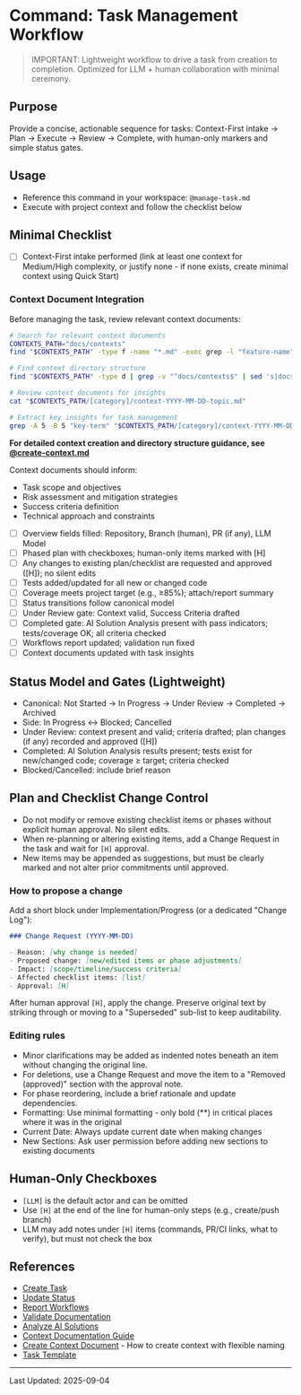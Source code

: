 # Command: Task Management Workflow

> IMPORTANT: Lightweight workflow to drive a task from creation to completion. Optimized for LLM + human collaboration with minimal ceremony.

## Purpose

Provide a concise, actionable sequence for tasks: Context-First intake → Plan → Execute → Review → Complete, with human-only markers and simple status gates.

## Usage

- Reference this command in your workspace: `@manage-task.md`
- Execute with project context and follow the checklist below

## Minimal Checklist

- [ ] Context-First intake performed (link at least one context for Medium/High complexity, or justify none - if none exists, create minimal context using Quick Start)

### Context Document Integration

Before managing the task, review relevant context documents:

```bash
# Search for relevant context documents
CONTEXTS_PATH="docs/contexts"
find "$CONTEXTS_PATH" -type f -name "*.md" -exec grep -l "feature-name" {} \;

# Find context directory structure
find "$CONTEXTS_PATH" -type d | grep -v "^docs/contexts$" | sed 's|docs/contexts/||' | sort

# Review context documents for insights
cat "$CONTEXTS_PATH/[category]/context-YYYY-MM-DD-topic.md"

# Extract key insights for task management
grep -A 5 -B 5 "key-term" "$CONTEXTS_PATH/[category]/context-YYYY-MM-DD-topic.md"
```

**For detailed context creation and directory structure guidance, see [@create-context.md](mdc:commands/create-context.md)**

Context documents should inform:

- Task scope and objectives
- Risk assessment and mitigation strategies
- Success criteria definition
- Technical approach and constraints
- [ ] Overview fields filled: Repository, Branch (human), PR (if any), LLM Model
- [ ] Phased plan with checkboxes; human-only items marked with [H]
- [ ] Any changes to existing plan/checklist are requested and approved ([H]); no silent edits
- [ ] Tests added/updated for all new or changed code
- [ ] Coverage meets project target (e.g., ≥85%); attach/report summary
- [ ] Status transitions follow canonical model
- [ ] Under Review gate: Context valid, Success Criteria drafted
- [ ] Completed gate: AI Solution Analysis present with pass indicators; tests/coverage OK; all criteria checked
- [ ] Workflows report updated; validation run fixed
- [ ] Context documents updated with task insights

## Status Model and Gates (Lightweight)

- Canonical: Not Started → In Progress → Under Review → Completed → Archived
- Side: In Progress ↔ Blocked; Cancelled
- Under Review: context present and valid; criteria drafted; plan changes (if any) recorded and approved ([H])
- Completed: AI Solution Analysis results present; tests exist for new/changed code; coverage ≥ target; criteria checked
- Blocked/Cancelled: include brief reason

## Plan and Checklist Change Control

- Do not modify or remove existing checklist items or phases without explicit human approval. No silent edits.
- When re-planning or altering existing items, add a Change Request in the task and wait for `[H]` approval.
- New items may be appended as suggestions, but must be clearly marked and not alter prior commitments until approved.

### How to propose a change

Add a short block under Implementation/Progress (or a dedicated "Change Log"):

```markdown
### Change Request (YYYY-MM-DD)

- Reason: [why change is needed]
- Proposed change: [new/edited items or phase adjustments]
- Impact: [scope/timeline/success criteria]
- Affected checklist items: [list]
- Approval: [H]
```

After human approval `[H]`, apply the change. Preserve original text by striking through or moving to a "Superseded" sub-list to keep auditability.

### Editing rules

- Minor clarifications may be added as indented notes beneath an item without changing the original line.
- For deletions, use a Change Request and move the item to a "Removed (approved)" section with the approval note.
- For phase reordering, include a brief rationale and update dependencies.
- Formatting: Use minimal formatting - only bold (\*\*) in critical places where it was in the original
- Current Date: Always update current date when making changes
- New Sections: Ask user permission before adding new sections to existing documents

## Human-Only Checkboxes

- `[LLM]` is the default actor and can be omitted
- Use `[H]` at the end of the line for human-only steps (e.g., create/push branch)
- LLM may add notes under `[H]` items (commands, PR/CI links, what to verify), but must not check the box

## References

- [Create Task](mdc:commands/create-task.md)
- [Update Status](mdc:commands/update-status.md)
- [Report Workflows](mdc:commands/report-workflows.md)
- [Validate Documentation](mdc:commands/validate-documentation.md)
- [Analyze AI Solutions](mdc:commands/analyze-ai-solutions.md)
- [Context Documentation Guide](mdc:commands/create-context.md)
- [Create Context Document](mdc:commands/create-context.md) - How to create context with flexible naming
- [Task Template](mdc:templates/task-template.md)

---

Last Updated: 2025-09-04
